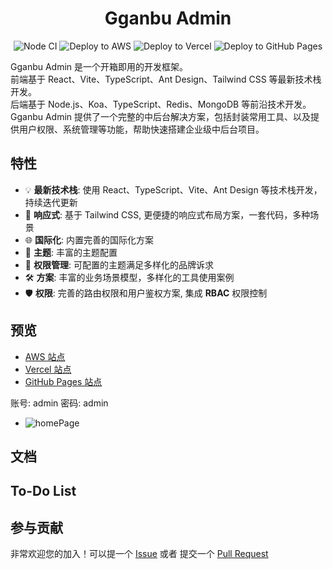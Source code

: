<h1 align="center" >Gganbu Admin</h1>

<div align="center">

<!-- [![npm](https://img.shields.io/npm/v/simple-js-export)](https://www.npmjs.com/package/simple-js-export)
![npm](https://img.shields.io/npm/dw/simple-js-export) -->

![Node CI](https://github.com/sanjayheaven/gganbu-admin-FE/workflows/Node%20CI/badge.svg) ![Deploy to AWS](https://github.com/sanjayheaven/gganbu-admin-FE/workflows/Deploy%20to%20AWS/badge.svg) ![Deploy to Vercel](https://github.com/sanjayheaven/gganbu-admin-FE/workflows/Deploy%20to%20Vercel/badge.svg) ![Deploy to GitHub Pages](https://github.com/sanjayheaven/gganbu-admin-FE/workflows/Deploy%20to%20GitHub%20Pages/badge.svg)

</div>

Gganbu Admin 是一个开箱即用的开发框架。  
前端基于 React、Vite、TypeScript、Ant Design、Tailwind CSS 等最新技术栈开发。  
后端基于 Node.js、Koa、TypeScript、Redis、MongoDB 等前沿技术开发。
Gganbu Admin 提供了一个完整的中后台解决方案，包括封装常用工具、以及提供用户权限、系统管理等功能，帮助快速搭建企业级中后台项目。

## 特性

<!-- 及黑暗主题适配 -->

- 💡 **最新技术栈**: 使用 React、TypeScript、Vite、Ant Design 等技术栈开发，持续迭代更新
- 🎨 **响应式**: 基于 Tailwind CSS, 更便捷的响应式布局方案，一套代码，多种场景
- 🌐 **国际化**: 内置完善的国际化方案
- 🔩 **主题**: 丰富的主题配置
- 🔑 **权限管理**: 可配置的主题满足多样化的品牌诉求
- 🛠️ **方案**: 丰富的业务场景模型，多样化的工具使用案例
- 🛡️ **权限**: 完善的路由权限和用户鉴权方案, 集成 **RBAC** 权限控制

## 预览

- [AWS 站点](https://sanjay-huang.com)
- [Vercel 站点](https://gganbu-admin-fe.vercel.app)
- [GitHub Pages 站点](https://sanjayheaven.github.io/gganbu-admin-FE/)

账号: admin 密码: admin

- ![homePage](https://gganbu-admin.s3.ap-southeast-1.amazonaws.com/homePage.png)
<!-- - ![login](./homePage.png) -->

## 文档

<!-- doc.sanjay-haung.com -->

## To-Do List

## 参与贡献

非常欢迎您的加入！可以提一个 [Issue](http://github.com/sanjayheaven/gganbu-admin-FE/issues) 或者 提交一个 [Pull Request](http://github.com/sanjayheaven/gganbu-admin-FE/pulls)

